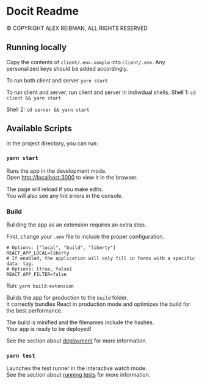 # Docit Readme

© COPYRIGHT ALEX REIBMAN, ALL RIGHTS RESERVED

## Running locally

Copy the contents of `client/.env.sample` into `client/.env`. Any personalized keys should be added accordingly.

To run both client and server `yarn start`

To run client and server, run client and server in individual shells.
Shell 1:
`cd client && yarn start`

Shell 2:
`cd server && yarn start`

## Available Scripts

In the project directory, you can run:

### `yarn start`

Runs the app in the development mode.<br />
Open [http://localhost:3000](http://localhost:3000) to view it in the browser.

The page will reload if you make edits.<br />
You will also see any lint errors in the console.

### Build

Buliding the app as an extension requires an extra step.

First, change your `.env` file to include the proper configuration.

```
# Options: ["local", "build", "liberty"]
REACT_APP_LOCAL=liberty
# If enabled, the application will only fill in forms with a specific data- tag.
# Options: [true, false]
REACT_APP_FILTER=false
```

Run: `yarn build:extension`

Builds the app for production to the `build` folder.<br />
It correctly bundles React in production mode and optimizes the build for the best performance.

The build is minified and the filenames include the hashes.<br />
Your app is ready to be deployed!

See the section about [deployment](https://facebook.github.io/create-react-app/docs/deployment) for more information.

### `yarn test`

Launches the test runner in the interactive watch mode.<br />
See the section about [running tests](https://facebook.github.io/create-react-app/docs/running-tests) for more information.
